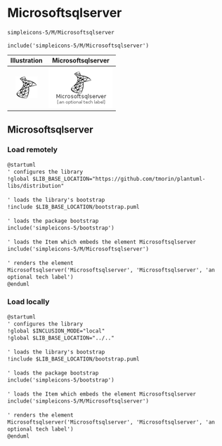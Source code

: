 # Microsoftsqlserver


```text
simpleicons-5/M/Microsoftsqlserver
```

```text
include('simpleicons-5/M/Microsoftsqlserver')
```



| Illustration | Microsoftsqlserver |
| :---: | :---: |
| ![illustration for Illustration](../../simpleicons-5/M/Microsoftsqlserver.png) | ![illustration for Microsoftsqlserver](../../simpleicons-5/M/Microsoftsqlserver.Local.png) |




## Microsoftsqlserver

### Load remotely
```plantuml
@startuml
' configures the library
!global $LIB_BASE_LOCATION="https://github.com/tmorin/plantuml-libs/distribution"

' loads the library's bootstrap
!include $LIB_BASE_LOCATION/bootstrap.puml

' loads the package bootstrap
include('simpleicons-5/bootstrap')

' loads the Item which embeds the element Microsoftsqlserver
include('simpleicons-5/M/Microsoftsqlserver')

' renders the element
Microsoftsqlserver('Microsoftsqlserver', 'Microsoftsqlserver', 'an optional tech label')
@enduml
```

### Load locally
```plantuml
@startuml
' configures the library
!global $INCLUSION_MODE="local"
!global $LIB_BASE_LOCATION="../.."

' loads the library's bootstrap
!include $LIB_BASE_LOCATION/bootstrap.puml

' loads the package bootstrap
include('simpleicons-5/bootstrap')

' loads the Item which embeds the element Microsoftsqlserver
include('simpleicons-5/M/Microsoftsqlserver')

' renders the element
Microsoftsqlserver('Microsoftsqlserver', 'Microsoftsqlserver', 'an optional tech label')
@enduml
```

